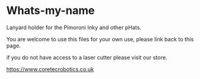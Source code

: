 # Whats-my-name
Lanyard holder for the Pimoroni Inky and other pHats. 

You are welcome to use this files for your own use, please link back to this page.

if you do not have access to a laser cutter please visit our store.

https://www.coretecrobotics.co.uk
